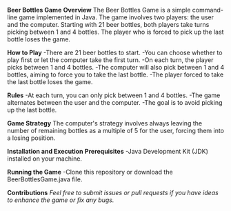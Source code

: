**Beer Bottles Game**
**Overview**
The Beer Bottles Game is a simple command-line game implemented in Java. The game involves two players: the user and the computer. Starting with 21 beer bottles, both players take turns picking between 1 and 4 bottles. The player who is forced to pick up the last bottle loses the game.

**How to Play** 
-There are 21 beer bottles to start.
-You can choose whether to play first or let the computer take the first turn.
-On each turn, the player picks between 1 and 4 bottles.
-The computer will also pick between 1 and 4 bottles, aiming to force you to take the last bottle.
-The player forced to take the last bottle loses the game.

**Rules**
-At each turn, you can only pick between 1 and 4 bottles.
-The game alternates between the user and the computer.
-The goal is to avoid picking up the last bottle.

**Game Strategy**
The computer's strategy involves always leaving the number of remaining bottles as a multiple of 5 for the user, forcing them into a losing position.

**Installation and Execution**
**Prerequisites**
-Java Development Kit (JDK) installed on your machine.

**Running the Game**
-Clone this repository or download the BeerBottlesGame.java file.


**Contributions**
_Feel free to submit issues or pull requests if you have ideas to enhance the game or fix any bugs._
